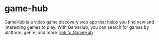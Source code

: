 # game-hub

GameHub is a video game discovery web app that helps you find new and interesting games to play. With GameHub, you can search for games by platform, genre, and more.
[link to GameHub](https://game-hub-beige-five.vercel.app/)
